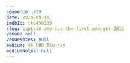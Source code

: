 ```yaml
---
sequence: 829
date: 2020-05-16
imdbId: tt0458339
slug: captain-america-the-first-avenger-2011
venue: null
venueNotes: null
medium: 4k UHD Blu-ray
mediumNotes: null
---
```

